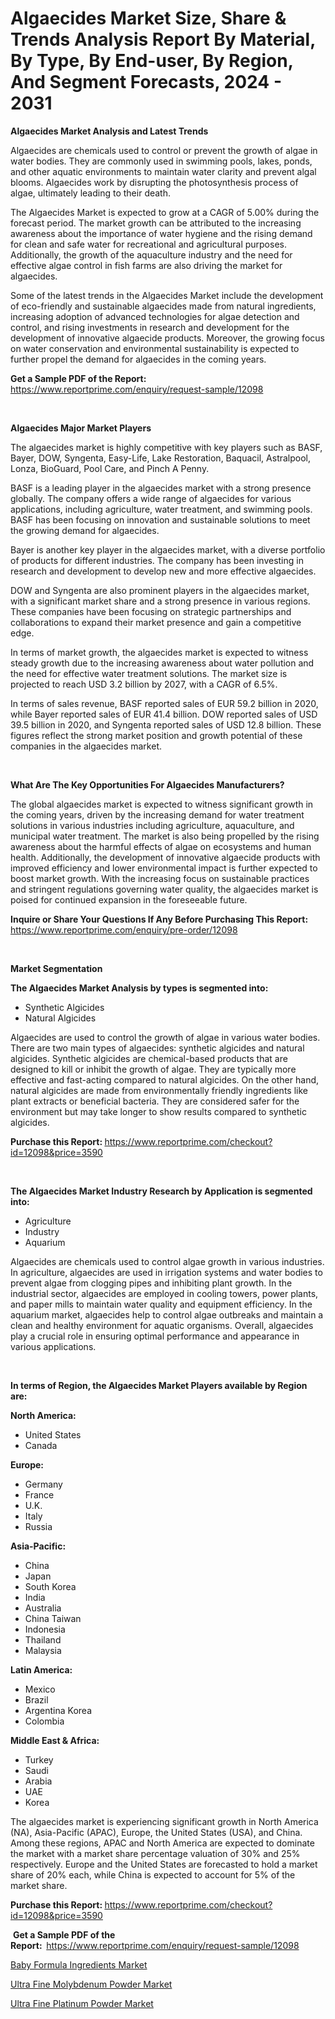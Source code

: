 <p><h1>Algaecides Market Size, Share & Trends Analysis Report By Material, By Type, By End-user, By Region, And Segment Forecasts, 2024 - 2031</h1></p><p><strong>Algaecides Market Analysis and Latest Trends</strong></p>
<p><p>Algaecides are chemicals used to control or prevent the growth of algae in water bodies. They are commonly used in swimming pools, lakes, ponds, and other aquatic environments to maintain water clarity and prevent algal blooms. Algaecides work by disrupting the photosynthesis process of algae, ultimately leading to their death.</p><p>The Algaecides Market is expected to grow at a CAGR of 5.00% during the forecast period. The market growth can be attributed to the increasing awareness about the importance of water hygiene and the rising demand for clean and safe water for recreational and agricultural purposes. Additionally, the growth of the aquaculture industry and the need for effective algae control in fish farms are also driving the market for algaecides.</p><p>Some of the latest trends in the Algaecides Market include the development of eco-friendly and sustainable algaecides made from natural ingredients, increasing adoption of advanced technologies for algae detection and control, and rising investments in research and development for the development of innovative algaecide products. Moreover, the growing focus on water conservation and environmental sustainability is expected to further propel the demand for algaecides in the coming years.</p></p>
<p><strong>Get a Sample PDF of the Report:&nbsp;</strong> <a href="https://www.reportprime.com/enquiry/request-sample/12098">https://www.reportprime.com/enquiry/request-sample/12098</a></p>
<p>&nbsp;</p>
<p><strong>Algaecides Major Market Players</strong></p>
<p><p>The algaecides market is highly competitive with key players such as BASF, Bayer, DOW, Syngenta, Easy-Life, Lake Restoration, Baquacil, Astralpool, Lonza, BioGuard, Pool Care, and Pinch A Penny. </p><p>BASF is a leading player in the algaecides market with a strong presence globally. The company offers a wide range of algaecides for various applications, including agriculture, water treatment, and swimming pools. BASF has been focusing on innovation and sustainable solutions to meet the growing demand for algaecides. </p><p>Bayer is another key player in the algaecides market, with a diverse portfolio of products for different industries. The company has been investing in research and development to develop new and more effective algaecides. </p><p>DOW and Syngenta are also prominent players in the algaecides market, with a significant market share and a strong presence in various regions. These companies have been focusing on strategic partnerships and collaborations to expand their market presence and gain a competitive edge. </p><p>In terms of market growth, the algaecides market is expected to witness steady growth due to the increasing awareness about water pollution and the need for effective water treatment solutions. The market size is projected to reach USD 3.2 billion by 2027, with a CAGR of 6.5%.</p><p>In terms of sales revenue, BASF reported sales of EUR 59.2 billion in 2020, while Bayer reported sales of EUR 41.4 billion. DOW reported sales of USD 39.5 billion in 2020, and Syngenta reported sales of USD 12.8 billion. These figures reflect the strong market position and growth potential of these companies in the algaecides market.</p></p>
<p>&nbsp;</p>
<p><strong>What Are The Key Opportunities For Algaecides Manufacturers?</strong></p>
<p><p>The global algaecides market is expected to witness significant growth in the coming years, driven by the increasing demand for water treatment solutions in various industries including agriculture, aquaculture, and municipal water treatment. The market is also being propelled by the rising awareness about the harmful effects of algae on ecosystems and human health. Additionally, the development of innovative algaecide products with improved efficiency and lower environmental impact is further expected to boost market growth. With the increasing focus on sustainable practices and stringent regulations governing water quality, the algaecides market is poised for continued expansion in the foreseeable future.</p></p>
<p><strong>Inquire or Share Your Questions If Any Before Purchasing This Report:</strong> <a href="https://www.reportprime.com/enquiry/pre-order/12098">https://www.reportprime.com/enquiry/pre-order/12098</a></p>
<p>&nbsp;</p>
<p><strong>Market Segmentation</strong></p>
<p><strong>The Algaecides Market Analysis by types is segmented into:</strong></p>
<p><ul><li>Synthetic Algicides</li><li>Natural Algicides</li></ul></p>
<p><p>Algaecides are used to control the growth of algae in various water bodies. There are two main types of algaecides: synthetic algicides and natural algicides. Synthetic algicides are chemical-based products that are designed to kill or inhibit the growth of algae. They are typically more effective and fast-acting compared to natural algicides. On the other hand, natural algicides are made from environmentally friendly ingredients like plant extracts or beneficial bacteria. They are considered safer for the environment but may take longer to show results compared to synthetic algicides.</p></p>
<p><strong>Purchase this Report:&nbsp;</strong><a href="https://www.reportprime.com/checkout?id=12098&price=3590">https://www.reportprime.com/checkout?id=12098&price=3590</a></p>
<p>&nbsp;</p>
<p><strong>The Algaecides Market Industry Research by Application is segmented into:</strong></p>
<p><ul><li>Agriculture</li><li>Industry</li><li>Aquarium</li></ul></p>
<p><p>Algaecides are chemicals used to control algae growth in various industries. In agriculture, algaecides are used in irrigation systems and water bodies to prevent algae from clogging pipes and inhibiting plant growth. In the industrial sector, algaecides are employed in cooling towers, power plants, and paper mills to maintain water quality and equipment efficiency. In the aquarium market, algaecides help to control algae outbreaks and maintain a clean and healthy environment for aquatic organisms. Overall, algaecides play a crucial role in ensuring optimal performance and appearance in various applications.</p></p>
<p>&nbsp;</p>
<p><strong>In terms of Region, the Algaecides Market Players available by Region are:</strong></p>
<p>
    <p> <strong> North America: </strong>
        <ul>
            <li>United States</li>
            <li>Canada</li>
        </ul>
        </p> 
    <p> <strong> Europe: </strong>
        <ul>
            <li>Germany</li>
            <li>France</li>
            <li>U.K.</li>
            <li>Italy</li>
            <li>Russia</li>
        </ul>
        </p> 
    <p> <strong> Asia-Pacific: </strong>
        <ul>
            <li>China</li>
            <li>Japan</li>
            <li>South Korea</li>
            <li>India</li>
            <li>Australia</li>
            <li>China Taiwan</li>
            <li>Indonesia</li>
            <li>Thailand</li>
            <li>Malaysia</li>
        </ul>
        </p> 
    <p> <strong> Latin America: </strong>
        <ul>
            <li>Mexico</li>
            <li>Brazil</li>
            <li>Argentina Korea</li>
            <li>Colombia</li>
        </ul>
        </p> 
    <p> <strong> Middle East & Africa: </strong>
        <ul>
            <li>Turkey</li>
            <li>Saudi</li>
            <li>Arabia</li>
            <li>UAE</li>
            <li>Korea</li>
        </ul>
    </p>
    </p>
<p><p>The algaecides market is experiencing significant growth in North America (NA), Asia-Pacific (APAC), Europe, the United States (USA), and China. Among these regions, APAC and North America are expected to dominate the market with a market share percentage valuation of 30% and 25% respectively. Europe and the United States are forecasted to hold a market share of 20% each, while China is expected to account for 5% of the market share.</p></p>
<p><strong>Purchase this Report: </strong><a href="https://www.reportprime.com/checkout?id=12098&price=3590">https://www.reportprime.com/checkout?id=12098&price=3590</a></p>
<p>&nbsp;<strong>Get a Sample PDF of the Report:&nbsp;&nbsp;</strong><a href="https://www.reportprime.com/enquiry/request-sample/12098">https://www.reportprime.com/enquiry/request-sample/12098</a></p>
<p><strong></strong></p>
<p><p><a href="https://view.publitas.com/reportprime-1/baby-formula-ingredients-market-size-and-examines-its-market-scope-with-a-primary-focus-on-growth-opportunities-and-forecasted-trends-spanning-from-2023-to-2030/">Baby Formula Ingredients Market</a></p><p><a href="https://view.publitas.com/reportprime-1/ultra-fine-molybdenum-powder-market-size-growing-and-forecasted-for-period-from-2023-2030-and-provides-complete-market-analysis-of-this-market/">Ultra Fine Molybdenum Powder Market</a></p><p><a href="https://view.publitas.com/reportprime-1/ultra-fine-platinum-powder-market-research-report-the-key-to-successful-business-strategy-forecasted-for-period-from-2023-2030/">Ultra Fine Platinum Powder Market</a></p></p>